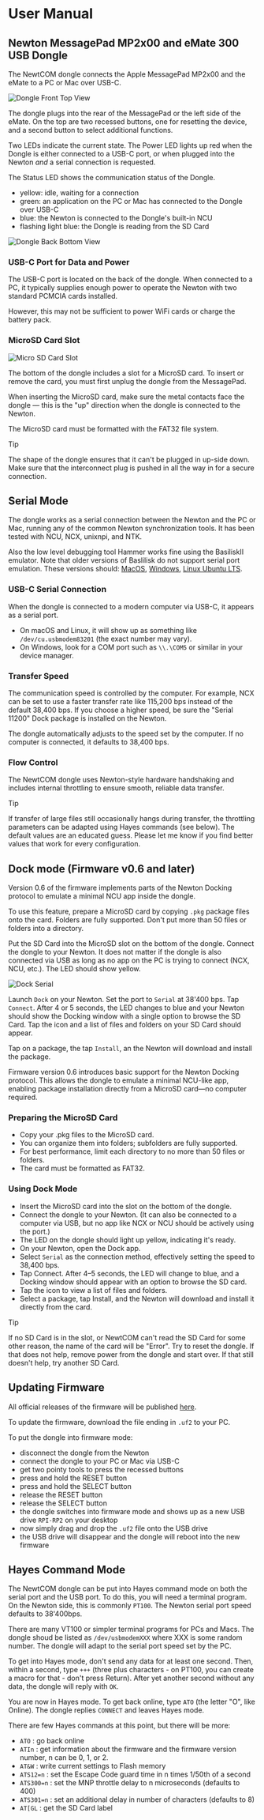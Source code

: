 
# User Manual
## Newton MessagePad MP2x00 and eMate 300 USB Dongle

The NewtCOM dongle connects the Apple MessagePad MP2x00 and the eMate to a PC
or Mac over USB-C.

![Dongle Front Top View](resources/Dongle_ser_top_anno.jpg)

The dongle plugs into the rear of the MessagePad or the left side of the eMate.
On the top are two recessed buttons, one for resetting the device, and a second
button to select additional functions.

Two LEDs indicate the current state. The Power LED lights up red when the 
Dongle is either connected to a USB-C port, or when plugged into the Newton
*and* a serial connection is requested.

The Status LED shows the communication status of the Dongle.

 - yellow: idle, waiting for a connection
 - green: an application on the PC or Mac has connected to the Dongle over USB-C
 - blue: the Newton is connected to the Dongle's built-in NCU
 - flashing light blue: the Dongle is reading from the SD Card

![Dongle Back Bottom View](resources/Dongle_USB_bot_anno.jpg)

### USB-C Port for Data and Power

The USB-C port is located on the back of the dongle. When connected to a PC, it 
typically supplies enough power to operate the Newton with two standard PCMCIA 
cards installed.

However, this may not be sufficient to power WiFi cards or charge the battery pack.

### MicroSD Card Slot

![Micro SD Card Slot](resources/MicroSD.png)

The bottom of the dongle includes a slot for a MicroSD card. To insert or 
remove the card, you must first unplug the dongle from the MessagePad.

When inserting the MicroSD card, make sure the metal contacts face the 
dongle — this is the "up" direction when the dongle is connected to the Newton.

The MicroSD card must be formatted with the FAT32 file system.

> [!TIP]
> The shape of the dongle ensures that it can't be plugged in up-side down.
> Make sure that the interconnect plug is pushed in all the way in for a secure
> connection.

## Serial Mode

The dongle works as a serial connection between the Newton and the PC or Mac,
running any of the common Newton synchronization tools. It has been tested with
NCU, NCX, unixnpi, and NTK. 

Also the low level debugging tool Hammer works fine using the BasiliskII emulator.
Note that older versions of Baslilisk do not support serial port emulation.
These versions should: 
[MacOS](http://messagepad.org/Downloads/Einstein/MacOS/BasiliskII.MacOS,E.2.zip),
[Windows](http://messagepad.org/Downloads/Einstein/MSWindows/BasiliskII.Windows.E.4.zip),
[Linux Ubuntu LTS](https://github.com/pguyot/Einstein/releases/download/v2022.4.17/Einstein_linux_x64_fltk_v2022.4.17.zip).

### USB-C Serial Connection

When the dongle is connected to a modern computer via USB-C, it appears 
as a serial port.

 - On macOS and Linux, it will show up as something like 
   `/dev/cu.usbmodem83201` (the exact number may vary).
 - On Windows, look for a COM port such as `\\.\COM5` or similar in your 
   device manager.

###  Transfer Speed

The communication speed is controlled by the computer. For example, NCX can be 
set to use a faster transfer rate like 115,200 bps instead of the default 
38,400 bps. If you choose a higher speed, be sure the "Serial 11200" Dock 
package is installed on the Newton.

The dongle automatically adjusts to the speed set by the computer. If no 
computer is connected, it defaults to 38,400 bps.

### Flow Control

The NewtCOM dongle uses Newton-style hardware handshaking and includes 
internal throttling to ensure smooth, reliable data transfer.

> [!TIP]
> If transfer of large files still occasionally hangs during transfer, the 
> throttling parameters can be adapted using Hayes commands (see below). 
> The default values are an educated guess. Please let me know if you find
> better values that work for every configuration.

## Dock mode (Firmware v0.6 and later)

Version 0.6 of the firmware implements parts of the Newton Docking protocol to
emulate a minimal NCU app inside the dongle. 

To use this feature, prepare a MicroSD card
by copying `.pkg` package files onto the card. Folders are fully supported. 
Don't put more than 50 files or folders into a directory.

Put the SD Card into the MicroSD slot on the bottom of the dongle. Connect the 
dongle to your Newton. It does not matter if the dongle is also connected via
USB as long as no app on the PC is trying to connect (NCX, NCU, etc.). The LED
should show yellow.

![Dock Serial](resources/DockSerial.jpg)

Launch `Dock` on your Newton. Set the port to `Serial` at 38'400 bps. Tap 
`Connect`. After 4 or 5 seconds, the LED changes to blue and your Newton
should show the Docking window with a single option to browse the SD Card. 
Tap the icon and a list of files and folders on your SD Card should appear.

Tap on a package, the tap `Install`, an the Newton will download and install
the package.


Firmware version 0.6 introduces basic support for the Newton Docking protocol. 
This allows the dongle to emulate a minimal NCU-like app, enabling package 
installation directly from a MicroSD card—no computer required.

### Preparing the MicroSD Card

 - Copy your .pkg files to the MicroSD card.
 - You can organize them into folders; subfolders are fully supported.
 - For best performance, limit each directory to no more than 50 files or folders.
 - The card must be formatted as FAT32.

### Using Dock Mode

 - Insert the MicroSD card into the slot on the bottom of the dongle.
 - Connect the dongle to your Newton. (It can also be connected to a computer 
   via USB, but no app like NCX or NCU should be actively using the port.)
 - The LED on the dongle should light up yellow, indicating it's ready.
 - On your Newton, open the Dock app.
 - Select `Serial` as the connection method, effectively setting the speed to 38,400 bps.
 - Tap Connect. After 4–5 seconds, the LED will change to blue, and a Docking 
   window should appear with an option to browse the SD card.
 - Tap the icon to view a list of files and folders.
 - Select a package, tap Install, and the Newton will download and install 
   it directly from the card.

> [!TIP]
> If no SD Card is in the slot, or NewtCOM can't read the SD Card for some
> other reason, the name of the card will be "Error". Try to reset the dongle.
> If that does not help, remove power from the dongle and start over. If that
> still doesn't help, try another SD Card.

## Updating Firmware

All official releases of the firmware will be published [here](https://github.com/MatthiasWM/newt_dongle/releases).

To update the firmware, download the file ending in `.uf2` to your PC. 

To put the dongle into firmware mode:

- disconnect the dongle from the Newton
- connect the dongle to your PC or Mac via USB-C 
- get two pointy tools to press the recessed buttons
- press and hold the RESET button
- press and hold the SELECT button
- release the RESET button
- release the SELECT button
- the dongle switches into firmware mode and shows up as a new USB drive `RPI-RP2` on your desktop
- now simply drag and drop the `.uf2` file onto the USB drive
- the USB drive will disappear and the dongle will reboot into the new firmware

## Hayes Command Mode

The NewtCOM dongle can be put into Hayes command mode on both the serial port 
and the USB port. To do this, you will need a terminal program. On the Newton
side, this is commonly `PT100`. The Newton serial port speed defaults to 38'400bps. 

There are many VT100 or simpler terminal programs for PCs 
and Macs. The dongle shoud be listed as `/dev/usbmodemXXX` where XXX is 
some random number. The dongle will adapt to the serial port speed set by the PC.

To get into Hayes mode, don't send any data for at least one second. 
Then, within a second, type `+++` (three plus characters - on PT100, you can
create a macro for that - don't press Return). After yet another second 
without any data, the dongle will reply with `OK`. 

You are now in Hayes mode. To get back online, type `ATO` (the letter "O", 
like Online). The dongle replies `CONNECT` and leaves Hayes mode.

There are few Hayes commands at this point, but there will be more:

- `ATO` : go back online
- `ATIn` : get information about the firmware and the firmware version number, n can be 0, 1, or 2.
- `AT&W` : write current settings to Flash memory
- `ATS12=n` : set the Escape Code guard time in n times 1/50th of a second
- `ATS300=n` : set the MNP throttle delay to n microseconds (defaults to 400)
- `ATS301=n` : set an additional delay in number of characters (defaults to 8)
- `AT[GL` : get the SD Card label




 
 
